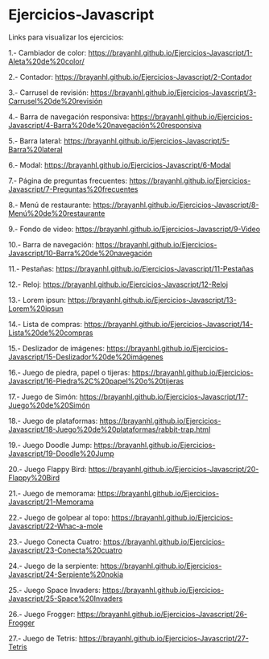 # Ejercicios-Javascript

Links para visualizar los ejercicios:

1.- Cambiador de color: https://brayanhl.github.io/Ejercicios-Javascript/1-Aleta%20de%20color/

2.- Contador: https://brayanhl.github.io/Ejercicios-Javascript/2-Contador

3.- Carrusel de revisión: https://brayanhl.github.io/Ejercicios-Javascript/3-Carrusel%20de%20revisión

4.- Barra de navegación responsiva: https://brayanhl.github.io/Ejercicios-Javascript/4-Barra%20de%20navegación%20responsiva

5.- Barra lateral: https://brayanhl.github.io/Ejercicios-Javascript/5-Barra%20lateral

6.- Modal: https://brayanhl.github.io/Ejercicios-Javascript/6-Modal

7.- Página de preguntas frecuentes: https://brayanhl.github.io/Ejercicios-Javascript/7-Preguntas%20frecuentes

8.- Menú de restaurante: https://brayanhl.github.io/Ejercicios-Javascript/8-Menú%20de%20restaurante

9.- Fondo de video: https://brayanhl.github.io/Ejercicios-Javascript/9-Video

10.- Barra de navegación: https://brayanhl.github.io/Ejercicios-Javascript/10-Barra%20de%20navegación

11.- Pestañas: https://brayanhl.github.io/Ejercicios-Javascript/11-Pestañas

12.- Reloj: https://brayanhl.github.io/Ejercicios-Javascript/12-Reloj

13.- Lorem ipsun: https://brayanhl.github.io/Ejercicios-Javascript/13-Lorem%20ipsun

14.- Lista de compras: https://brayanhl.github.io/Ejercicios-Javascript/14-Lista%20de%20compras

15.- Deslizador de imágenes: https://brayanhl.github.io/Ejercicios-Javascript/15-Deslizador%20de%20imágenes

16.- Juego de piedra, papel o tijeras: https://brayanhl.github.io/Ejercicios-Javascript/16-Piedra%2C%20papel%20o%20tijeras

17.- Juego de Simón: https://brayanhl.github.io/Ejercicios-Javascript/17-Juego%20de%20Simón

18.- Juego de plataformas: https://brayanhl.github.io/Ejercicios-Javascript/18-Juego%20de%20plataformas/rabbit-trap.html

19.- Juego Doodle Jump: https://brayanhl.github.io/Ejercicios-Javascript/19-Doodle%20Jump

20.- Juego Flappy Bird: https://brayanhl.github.io/Ejercicios-Javascript/20-Flappy%20Bird

21.- Juego de memorama: https://brayanhl.github.io/Ejercicios-Javascript/21-Memorama

22.- Juego de golpear al topo: https://brayanhl.github.io/Ejercicios-Javascript/22-Whac-a-mole

23.- Juego Conecta Cuatro: https://brayanhl.github.io/Ejercicios-Javascript/23-Conecta%20cuatro

24.- Juego de la serpiente: https://brayanhl.github.io/Ejercicios-Javascript/24-Serpiente%20nokia

25.- Juego Space Invaders: https://brayanhl.github.io/Ejercicios-Javascript/25-Space%20Invaders

26.- Juego Frogger: https://brayanhl.github.io/Ejercicios-Javascript/26-Frogger

27.- Juego de Tetris: https://brayanhl.github.io/Ejercicios-Javascript/27-Tetris
